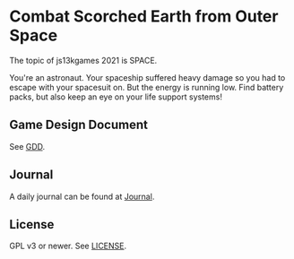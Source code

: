 # Combat Scorched Earth from Outer Space

The topic of js13kgames 2021 is SPACE.

You're an astronaut. Your spaceship suffered heavy damage so you had to escape
with your spacesuit on. But the energy is running low. Find battery packs, but
also keep an eye on your life support systems!

## Game Design Document

See [GDD][gdd].

## Journal

A daily journal can be found at [Journal][journal].

## License

GPL v3 or newer. See [LICENSE][license].

[gdd]: ./gdd/
[journal]: ./journal/
[license]: ./LICENSE.txt
